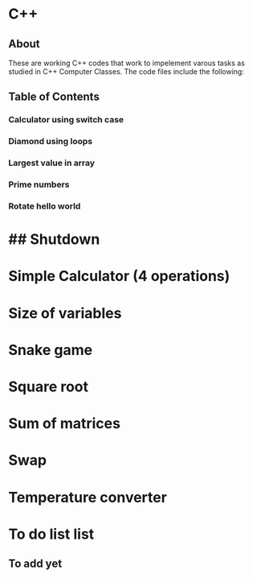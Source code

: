 # C++

## About
These are working C++ codes that work to impelement varous tasks as studied in  C++ Computer Classes. 
The code files include the following:
## Table of Contents
### Calculator using  switch case
### Diamond using loops
### Largest value in array
### Prime numbers
### Rotate hello world
# ## Shutdown
# Simple Calculator (4 operations)
# Size of variables
# Snake game
# Square root
# Sum of  matrices
# Swap
# Temperature converter
# To do list list
## To add yet
